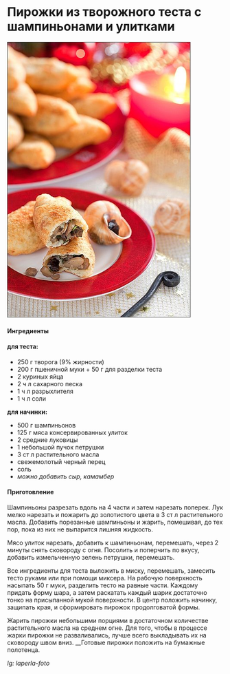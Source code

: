﻿---
image: ../pics/escargot-pies.jpg
---
# Пирожки из творожного теста с шампиньонами и улитками

![Пирожки из творожного теста с шампиньонами и улитками](../pics/escargot-pies.jpg)

#### Ингредиенты

#### **для теста:**

* 250 г творога \(9% жирности\)
* 200 г пшеничной муки + 50 г для разделки теста
* 2 куриных яйца
* 2 ч л сахарного песка
* 1 ч л разрыхлителя
* 1 ч л соли

**для начинки:**

* 500 г шампиньонов
* 125 г мяса консервированных улиток
* 2 средние луковицы
* 1 небольшой пучок петрушки
* 3 ст л растительного масла
* свежемолотый черный перец
* соль
* _можно добавить сыр, камамбер_

#### Приготовление

Шампиньоны разрезать вдоль на 4 части и затем нарезать поперек. Лук мелко нарезать и пожарить до золотистого цвета в 3 ст л растительного масла. Добавить порезанные шампиньоны и жарить, помешивая, до тех пор, пока из них не выпарится лишняя жидкость.  
  
Мясо улиток нарезать, добавить к шампиньонам, перемешать, через 2 минуты снять сковороду с огня. Посолить и поперчить по вкусу, добавить измельченную зелень петрушки, перемешать.  
  
Все ингредиенты для теста выложить в миску, перемешать, замесить тесто руками или при помощи миксера. На рабочую поверхность насыпать 50 г муки, разделить тесто на равные части. Каждому придать форму шара, а затем раскатать каждый шарик достаточно тонко на присыпанной мукой поверхности. В центр положить начинку, защипать края, и сформировать пирожок продолговатой формы.  
  
Жарить пирожки небольшими порциями в достаточном количестве растительного масла на среднем огне. Для того, чтобы в процессе жарки пирожки не разваливались, лучше всего выкладывать их на сковороду швом вниз. __Готовые пирожки положить на бумажные полотенца.
  
*lg: laperla-foto*
